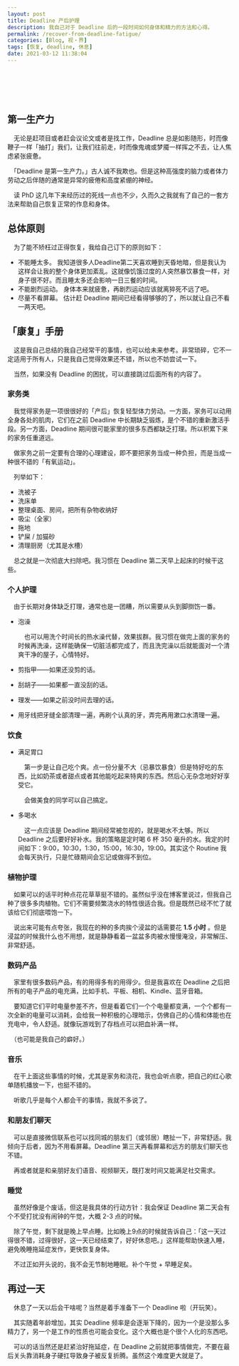 ```yaml
---
layout: post
title: Deadline 产后护理
description: 我自己对于 Deadline 后的一段时间如何身体和精力的方法和心得。
permalink: /recover-from-deadline-fatigue/
categories: [Blog, 视・界]
tags: [恢复, deadline, 休息]
date: 2021-03-12 11:38:04
---
```


# 　

## 第一生产力

　无论是赶项目或者赶会议论文或者是找工作，Deadline 总是如影随形，时而像鞭子一样「抽打」我们，让我们往前走，时而像鬼魂或梦魇一样挥之不去，让人焦虑紧张疲惫。

　「Deadline 是第一生产力。」古人诚不我欺也。但是这种高强度的脑力或者体力劳动之后伴随的通常是异常的疲倦和高度紧绷的神经。

　读 PhD 这几年下来经历过的死线一点也不少，久而久之我就有了自己的一套方法来帮助自己恢复正常的作息和身体。

## 总体原则

　为了能不矫枉过正得恢复，我给自己订下的原则如下：

-   不能睡太多。 我知道很多人Deadline第二天喜欢睡到天昏地暗，但是我认为这样会让我的整个身体更加紊乱。这就像饥饿过度的人突然暴饮暴食一样，对身子很不好。而且睡太多还会影响一日三餐的时间。
-   不能剧烈运动。 身体本来就疲惫，再剧烈运动应该就离猝死不远了吧。
-   尽量不看屏幕。 估计赶 Deadline 期间已经看得够够的了，所以就让自己不看一两天吧。

## 「康复」手册

　这是我自己总结的我自己经常干的事情，也可以给未来参考。非常琐碎，它不一定适用于所有人，只是我自己觉得效果还不错，所以也不妨尝试一下。

　当然，如果没有 Deadline 的困扰，可以直接跳过后面所有的内容了。

### 家务类

　我觉得家务是一项很很好的「产后」恢复轻型体力劳动。一方面，家务可以动用全身各处的肌肉，它们在之前 Deadline 中长期缺乏锻炼，是个不错的重新激活手段。另一方面，Deadline 期间很可能家里的很多东西都缺乏打理。所以积累下来的家务任重道远。

　做家务之前一定要有合理的心理建设，即不要把家务当成一种负担，而是当成一种很不错的「有氧运动」。

　列举如下：

-   洗被子
-   洗床单
-   整理桌面、房间，把所有杂物收纳好
-   吸尘（全家）
-   拖地
-   铲屎 / 加猫砂
-   清理厨房（尤其是水槽）

　总之就是一次彻底大扫除吧。我习惯在 Deadline 第二天早上起床的时候干这些。

### 个人护理

　由于长期对身体缺乏打理，通常也是一团糟，所以需要从头到脚捯饬一番。

-   泡澡
    
    　也可以用洗个时间长的热水澡代替，效果拔群。我习惯在做完上面的家务的时候再洗澡，这样能确保一切脏活都完成了，而且洗完澡以后就能面对一个清爽干净的屋子，心情特好。
-   剪指甲——如果还没剪的话。
-   刮胡子——如果都一直没刮的话。
-   理发——如果之前没时间去理的话。
-   用牙线把牙缝全部清理一遍，再刷个认真的牙，弄完再用漱口水清理一遍。

### 饮食

-   满足胃口
    
    　第一步是让自己吃个爽。点一份分量不大（忌暴饮暴食）但是特好吃的东西，比如奶茶或者甜点或者其他能吃起来特爽的东西。然后心无杂念地好好享受它。
    
    　会做美食的同学可以自己搞定。

-   多喝水
    
    　这一点应该是 Deadline 期间经常被忽视的，就是喝水不太够。所以 Deadline 之后要好好补水。我的策略是定时喝 6 杯 350 毫升的水。我定的时间如下：9:00，10:30，1:30，15:00，16:30，19:00。其实这个 Routine 我会每天执行，只是忙碌期间会忘记或做得不到位。

### 植物护理

　如果可以的话平时种点花花草草挺不错的。虽然似乎没在博客里说过，但我自己种了很多多肉植物。它们不需要频繁浇水的特性很适合我。但是既然已经不忙了就该给它们彻底喂饱一下。

　说出来可能有点夸张，我现在的种的多肉挨个浸盆的话需要花 **1.5 小时** 。但是浸盆的时候我什么也不用想，就是静静看着一盆盆多肉被水慢慢淹没，非常解压、非常舒适。

### 数码产品

　家里有很多数码产品，有的用得多有的用得少。但是我喜欢在 Deadline 之后把所有的电子产品的电充满，比如手机、平板、相机、Kindle、蓝牙音箱。

　要知道它们平时电量参差不齐，但是看着它们一个个电量都变满，一个个都有一次全新的电量可以消耗，会给我一种积极的心理暗示，仿佛自己的心情和体能也在充电中，令人舒适。就像玩游戏到了存档点可以把血补满一样。

　（也可能是我自己的癖好。）

### 音乐

　在干上面这些事情的时候，尤其是家务和浇花，我也会听点歌，把自己的红心歌单随机播放一下，也挺不错的。

　听歌几乎是每个人都会干的事情，我就不多说了。

### 和朋友们聊天

　可以是直接微信联系也可以找同城的朋友们（或邻居）瞎扯一下，非常舒适。我倾向于后者，因为不用看屏幕。Deadline 第三天再看屏幕和远方的朋友们聊天也不错。

　再或者就是和亲朋好友们语音、视频聊天，既打发时间又能满足社交需求。

### 睡觉

　虽然好像是个废话，但这是我具体的行动方针：我会保证 Deadline 第二天会有个不受打扰没有闹钟的午觉，大概 2-3 点的时候。

　除了午觉，剩下就是晚上早点睡。比如晚上9点的时候就告诉自己：「这一天过得很不错，过得很好，这一天已经结束了，好好休息吧。」这样能帮助快速入睡，避免晚睡拖延症发作，更快恢复身体。

　不过正如开头说的，我不会无节制地睡眠。补个午觉 + 早睡足矣。

## 再过一天

　休息了一天以后会干啥呢？当然是着手准备下一个 Deadline 啦（开玩笑）。

　其实随着年龄增加，其实 Deadline 频率是会逐渐下降的，因为一个是没那么多精力了，另一个是工作的性质也可能会变化。这个大概也是个很个人化的东西吧。

　可以的话当然还是赶紧治好拖延症，在 Deadline 之前就把事情做完，不要在最后关头靠消耗身子硬扛导致身子被反复折腾。虽然这个难度更大就是了。
